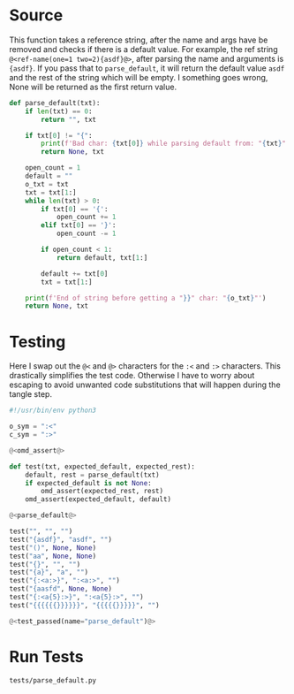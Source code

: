# Source

This function takes a reference string, after the name and args have be removed and checks if there is a default value. For example, the ref string `@<ref-name(one=1 two=2){asdf}@>`, after parsing the name and arguments is `{asdf}`. If you pass that to `parse_default`, it will return the default value `asdf` and the rest of the string which will be empty. I something goes wrong, None will be returned as the first return value.

```python {name=parse_default}
def parse_default(txt):
    if len(txt) == 0:
        return "", txt

    if txt[0] != "{":
        print(f'Bad char: {txt[0]} while parsing default from: "{txt}"')
        return None, txt

    open_count = 1
    default = ""
    o_txt = txt
    txt = txt[1:]
    while len(txt) > 0:
        if txt[0] == '{':
            open_count += 1
        elif txt[0] == '}':
            open_count -= 1

        if open_count < 1:
            return default, txt[1:]

        default += txt[0]
        txt = txt[1:]

    print(f'End of string before getting a "}}" char: "{o_txt}"')
    return None, txt
```

# Testing

Here I swap out the `@<` and `@>` characters for the `:<` and `:>` characters. This drastically simplifies the test code. Otherwise I have to worry about escaping to avoid unwanted code substitutions that will happen during the tangle step.

```python {tangle=tests/parse_default.py}
#!/usr/bin/env python3

o_sym = ":<"
c_sym = ":>"

@<omd_assert@>

def test(txt, expected_default, expected_rest):
    default, rest = parse_default(txt)
    if expected_default is not None:
        omd_assert(expected_rest, rest)
    omd_assert(expected_default, default)

@<parse_default@>

test("", "", "")
test("{asdf}", "asdf", "")
test("()", None, None)
test("aa", None, None)
test("{}", "", "")
test("{a}", "a", "")
test("{:<a:>}", ":<a:>", "")
test("{aasfd", None, None)
test("{:<a{5}:>}", ":<a{5}:>", "")
test("{{{{{{}}}}}}", "{{{{{}}}}}", "")

@<test_passed(name="parse_default")@>
```

# Run Tests

```bash {name=parse_default_tests menu=true}
tests/parse_default.py
```
